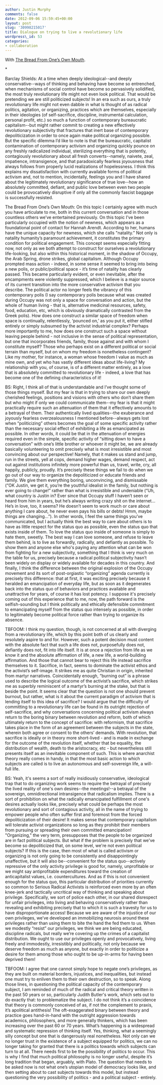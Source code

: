 ```yaml
---
author: Justin Murphy
comments: false
date: 2012-09-06 15:59:45+00:00
layout: post
slug: '30998215017'
title: Dialogue on trying to live a revolutionary life
wordpress\_id: 53
categories:
- collaboration
---
```


With [The Bread From One’s Own Mouth][1].

\*  
  
Barclay Shields: At a time when deeply ideological--and deeply conservative--ways of thinking and behaving have become so entrenched, when mechanisms of social control have become so pervasively solidified, the most truly revolutionary life might not even look political. That would be pretending we are still politicized subjects! In an era such as ours, a truly revolutionary life might not even dabble in what is thought of as radical politics, agitation, or organizing, practices which are themselves, especially in their ideologies (of self-sacrifice, discipline, instrumental calculation, personal profit, etc.) so much a function of contemporary bureaucratic capitalism--but might rather commit to creating a new effectively revolutionary subjectivity that fractures that inert base of contemporary depoliticization in order to once again make political organizing possible. But the specific dilemma I’d like to note is that the bureaucratic, capitalist contamination of contemporary activism and organizing quickly pounce on any freshly radicalized individual, sterilizing everything that is potently, contagiously revolutionary about all fresh converts--namely, naivete, zeal, impatience, intransigence, and that paradoxically fearless joyousness that always follows from properly lucid realizations of hopelessness. I think this explains my dissatisfaction with currently available forms of political activism and, not to mention, incidentally, feelings you and I have shared about the legitimately revolutionary significance of true love--how an absolutely committed, defiant, and public love between even two people could be provocatively disruptive if only all the commonly fascist baggage is successfully resisted.  
  
The Bread From One’s Own Mouth: On this topic I certainly agree with much you have articulate to me, both in this current conversation and in those countless others we’ve entertained previously. On this topic I’ve been particularly occupied with the notion of newness, which appears as a foundational point of contact for Hannah Arendt. According to her, humans have the unique capacity for newness, which she calls "natality.” Not only is natality humanity’s paramount achievement, it constitutes the primary condition for political engagement. This concept seems especially fitting now, not only as we both attempt to construct for ourselves a revolutionary life-looking, but also within this historical moment, in the shadow of Occupy, the Arab Spring, drone strikes, global capitalism. Although Occupy prompted mass action - indeed, in some sense it seemed to bring into being a new polis, or public/political space - it’s time of natality has clearly passed. This became particularly evident, or even inevitable, after the encampments were violently suppressed, which I believe is a major source of its current transition into the more conservative activism that you describe. The political actor no longer feels the vibrancy of this contemporary polis (I say contemporary polis because what was created during Occupy was not only a space for conversation and action, but the whole of human living - that is, alternative medicinal resources, safety, food, education, etc, which is obviously dramatically contrasted from the Greek polis). How does one construct a similar space of freedom when space is continually, relentlessly, ‘pounced on,’ as you put it, either stifled entirely or simply subsumed by the activist industrial complex? Perhaps more importantly to me, how does one construct such a space without leaving people behind - not inclusive in the sense of political representation, but one that incorporates friends, family, those against and with whom I constitute myself? Those who perhaps exist on a different political or social terrain than myself, but on whom my freedom is nonetheless contingent? Like my mother, for instance, a woman whose freedom I value as much as mine own, and yet who has vastly different ideas about life-living? My relationship with you, of course, is of a different matter entirely, as a love that is absolutely committed to revolutionary life - indeed, a love that has become one of the defining characteristics of it!  
  
BS: Right, I think all of that is understandable and I’ve thought some of those things myself. But my fear is that in trying to share our own deeply cherished feelings, positions and visions with others who don’t share them but who might if only we could communicate them--my fear is that it might practically require such an attenuation of them that it effectively amounts to a betrayal of them. Their authentically lived qualities--the exuberance and joyously fearless overzealousness I mentioned before--always gets lost when “politicizing” others becomes the goal of some specific activity rather than the necessary social effect of exhibiting a life as emancipated as possible. In other words, it could be that in the attenuation of energies required even in the simple, specific activity of “sitting down to have a conversation” with one’s little brother or whoever it might be, we are already basically volunteering to omit precisely what is most irresistible and most convincing about our perspective! Namely, that it makes us stand and jump, run in the streets, yell at cops, demand higher wages, demand respect, act out against institutions infinitely more powerful than us, travel, write, cry, all happily, publicly, proudly. It’s precisely these things we fail to do when we go out of our way to organize the depoliticized or educate friends and family. We give them everything boring, unconvincing, and dismissable (“OK Justin, we get it, you’re the youthful idealist in the family, but nothing is ever going to change!” rather than what is irresistible and undeniable (“Uh, what country is Justin in? Ever since that Occupy stuff I haven’t seen or heard from him in years, but he’s always writing crazy shit on the internet… He’s in love, too, it seems? He doesn’t seem to work much or care about anything I care about, he never even pays his bills or debts! Hmm, maybe things are changing…”). In other words, I feel the same things you’ve communicated, but I actually think the best way to care about others is to have as little respect for the status quo as possible, even the status quo that exists inside of them. To love the status quo inside of someone is simply to hate them, sweetly. The best way I can love someone, and refuse to leave them behind, is to live as forwardly, radically, and defiantly as possible. To show them and anyone else who's paying any attention what can be won from fighting for a new subjectivity, something that I think is very much on the table for us, precisely because a radical political subjectivity hasn’t been widely on display or widely available for decades in this country. And finally, I think the difference between the original explosion of the Occupy movement and its sort of post-orgiastic “organizing” agenda currently is precisely this difference: that at first, it was exciting precisely because it heralded an emancipation of everyday life, but as soon as it degenerates back into the status quo of behaviors and practices available and unattractive for years, of course it has lost potency. I suppose it's precisely coming out of this experience that to me, now, the path forward is the selfish-sounding but I think politically and ethically defensible commitment to emancipating myself from the status quo intensely as possible, in order to legitimately become political force rather than trying to organize its absence.  
  
TBFOOM: I think my question, though, is not concerned at all with diverging from a revolutionary life, which by this point both of us clearly and resolutely aspire to and for. However, such a potent decision must content with the absolute fact that such a life does not, purposefully does not, defiantly does not, fit into life itself. It is at once a rejection from life as we know it and the absolute affirmation of life, a new life, a world-building affirmation. And those that cannot bear to reject this life instead sacrifice themselves to it. Sacrifice, in fact, seems to dominate the activist ethos and the activist’s self-image. It strikes me as quite Christian in origin, inherited from martyr narratives. Coincidentally enough, “burning out” is a phrase used to describe the logical outcome of the activist’s sacrifice, which strikes me as superbly reminiscent of a martyr’s burning at the stake, but that is beside the point. It seems clear that the question is not one should prevent burnout, but rather, what is it about the current paradigm of activism that is lending itself to this idea of sacrifice? I would argue that the difficulty of committing to a revolutionary life can be found in its outright rejection of self-sacrifice, and why conversations concerning political activism always return to the boring binary between revolution and reform, both of which ultimately return to the concept of sacrifice: with reformism, that sacrifice takes place in the form of an agreement between the subjects in the state, wherein both agree or consent to the others’ demands. With revolution, that sacrifice is ideally or in theory more short-lived - and is made in exchange for the outcome of the revolution itself, whether that be equality, the distribution of wealth, death to the aristocracy, etc - but nevertheless still presents itself as an inevitable component of such. This is where anarchist theory really comes in handy, in that the most basic action to which subjects are called is to live an autonomous and self-sovereign life, a will-full life.  
  
BS: Yeah, it's seems a sort of really insidiously conservative, ideological trap that to do organizing work seems to require the betrayal of precisely the lived reality of one's own desires--the meetings!--a betrayal of the sovereign, omnidirectional intransigence that radicalism implies. There is a sort of prohibition on what the radically emancipated fulfillment of one's desires actually looks like, precisely what could be perhaps the most revolutionary and sort of contagious activity, all in the name of trying to empower people who often suffer first and foremost from the forced depoliticization of their desire! It makes sense that contemporary capitalism will tolerate activist organizations so long as they prohibit their members from pursuing or spreading their own committed emancipation! "Organizing," the very term, presupposes that the people to be organized are in fact political subjects. But what if the problem is precisely that we've become so depoliticized that, on some level, we're not even political subjects? If this is the case, then most of what is called activism or organizing is not only going to be consistently and disappointingly unaffective, but it will also be--convenient for the status quo--actively repressive of the only activity privilege is good for, namely, unprofitable or we might say antiprofitable expenditures toward the creation of anticapitalist values, i.e. countercultures. And as if this is not convenient enough for the status quo, this particular distribution of priorities currently so common to Serious Radical Activists is reinforced even more by an often knee-jerk and tactically uncritical way of thinking and speaking about privilege. Specifically, we sort of police each other, in our shared disrespect for unfair privileges, into living and behaving conservatively rather than revealing and exhibiting precisely that to which it is such a travesty for us to have disproportionate access! Because we are aware of the injustice of our own privileges, we’ve developed an immobilizing neurosis around these privileges rather than using them to bite the hand the fed them to us. When we modestly “resist” our privileges, we think we are being educated, discipline radicals, but really we’re covering up the crimes of a capitalist distribution. We ought to use our privileges openly and provocatively, living freely and immodestly, irresistibly and politically, not only because we deserve freedom as much as anyone, but exactly in order to politicize a desire for them among those who ought to be up-in-arms for having been deprived them!  
  
TBFOOM: I agree that one cannot simply hope to negate one’s privileges, as they are built on material borders, injustices, and inequalities, but instead one must try to enliven them to their own destruction, so to speak. Along those lines, in questioning the political capacity of the contemporary subject, I am reminded of much of the radical and critical theory written in the past 50 years or so, particularly Judith Butler's work, which sets out to do exactly that: to problematize the subject. I do not think it’s a coincidence that theory is commonly conceived of as, if not the complement to praxis, it’s apolitical antithesis! The oft-exaggerated binary between theory and practice goes hand-in-hand with the outright aggression towards academics, philosophers, and more generally thinkers, which has been increasing over the past 60 or 70 years. What’s happening is a widespread and systematic repression of thinking itself. Yes, thinking, what a seemingly silly concept but one that is dangerously real nonetheless. Not only can we no longer trust in the existence of a subject equipped for politics, we can no longer taking for granted that there is a politics towards which subjects can turn to at all. There needs first to be the possibility of politics to occur. This is why I find that much political philosophy is no longer useful, despite it’s long tradition that began, arguably, with Plato. The question that needs to be asked now is not what one’s utopian model of democracy looks like, and then setting about to cast subjects towards this model, but instead questioning the very possibility of politics - and a political subject - entirely.

[1]:	http://thebreadfromonesownmouth.tumblr.com